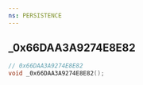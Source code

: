 ```yaml
---
ns: PERSISTENCE
---
```

## _0x66DAA3A9274E8E82

```c
// 0x66DAA3A9274E8E82
void _0x66DAA3A9274E8E82();
```

